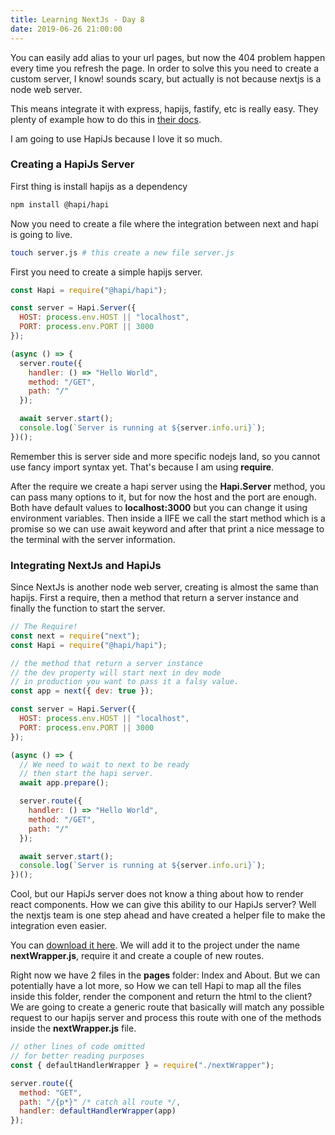 ```yaml
---
title: Learning NextJs - Day 8
date: 2019-06-26 21:00:00
---
```


You can easily add alias to your url pages, but now the 404 problem happen every time you refresh the page.
In order to solve this you need to create a custom server, I know! sounds scary, but actually is not because nextjs is a node web server.

This means integrate it with express, hapijs, fastify, etc is really easy. They plenty of example how to do this in [their docs](https://nextjs.org/docs#custom-server-and-routing).

I am going to use HapiJs because I love it so much.

### Creating a HapiJs Server

First thing is install hapijs as a dependency

```bash
npm install @hapi/hapi
```

Now you need to create a file where the integration between next and hapi is going to live.

```bash
touch server.js # this create a new file server.js
```

First you need to create a simple hapijs server.

```js
const Hapi = require("@hapi/hapi");

const server = Hapi.Server({
  HOST: process.env.HOST || "localhost",
  PORT: process.env.PORT || 3000
});

(async () => {
  server.route({
    handler: () => "Hello World",
    method: "/GET",
    path: "/"
  });

  await server.start();
  console.log(`Server is running at ${server.info.uri}`);
})();
```

Remember this is server side and more specific nodejs land, so you cannot use fancy import syntax yet. That's because I am using **require**.

After the require we create a hapi server using the **Hapi.Server** method, you can pass many options to it, but for now the host and the port are enough. Both have default values to **localhost:3000** but you can change it using environment variables. Then inside a IIFE we call the start method which is a promise so we can use await keyword and after that print a nice message to the terminal with the server information.

### Integrating NextJs and HapiJs

Since NextJs is another node web server, creating is almost the same than hapijs. First a require, then a method that return a server instance and finally the function to start the server.

```js
// The Require!
const next = require("next");
const Hapi = require("@hapi/hapi");

// the method that return a server instance
// the dev property will start next in dev mode
// in production you want to pass it a falsy value.
const app = next({ dev: true });

const server = Hapi.Server({
  HOST: process.env.HOST || "localhost",
  PORT: process.env.PORT || 3000
});

(async () => {
  // We need to wait to next to be ready
  // then start the hapi server.
  await app.prepare();

  server.route({
    handler: () => "Hello World",
    method: "/GET",
    path: "/"
  });

  await server.start();
  console.log(`Server is running at ${server.info.uri}`);
})();
```

Cool, but our HapiJs server does not know a thing about how to render react components. How we can give this ability to our HapiJs server? Well the nextjs team is one step ahead and have created a helper file to make the integration even easier.

You can [download it here](https://github.com/zeit/next.js/blob/master/examples/custom-server-hapi/next-wrapper.js).
We will add it to the project under the name **nextWrapper.js**, require it and create a couple of new routes.

Right now we have 2 files in the **pages** folder: Index and About. But we can potentially have a lot more, so How we can tell Hapi to map all the files inside this folder, render the component and return the html to the client? We are going to create a generic route that basically will match any possible request to our hapijs server and process this route with one of the methods inside the **nextWrapper.js** file.

```js
// other lines of code omitted
// for better reading purposes
const { defaultHandlerWrapper } = require("./nextWrapper");

server.route({
  method: "GET",
  path: "/{p*}" /* catch all route */,
  handler: defaultHandlerWrapper(app)
});
```
